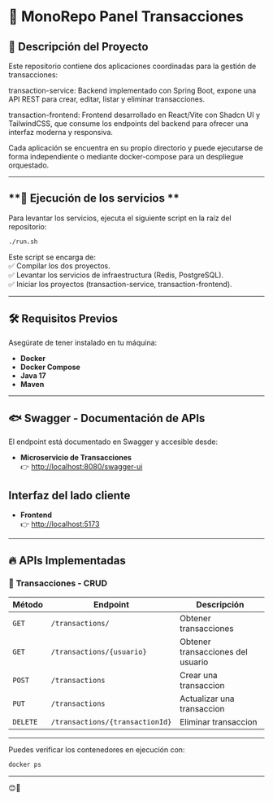 # 🏥 MonoRepo Panel Transacciones

## 📌 Descripción del Proyecto

Este repositorio contiene dos aplicaciones coordinadas para la gestión de transacciones:

transaction-service: Backend implementado con Spring Boot, expone una API REST para crear, editar, listar y eliminar transacciones.

transaction-frontend: Frontend desarrollado en React/Vite con Shadcn UI y TailwindCSS, que consume los endpoints del backend para ofrecer una interfaz moderna y responsiva.

Cada aplicación se encuentra en su propio directorio y puede ejecutarse de forma independiente o mediante docker-compose para un despliegue orquestado. 

---

## **🚀 Ejecución de los servicios **
Para levantar los servicios, ejecuta el siguiente script en la raíz del repositorio:  

```sh
./run.sh
```

Este script se encarga de:  
✅ Compilar los dos proyectos.  
✅ Levantar los servicios de infraestructura (Redis, PostgreSQL).  
✅ Iniciar los proyectos (transaction-service, transaction-frontend).  

---

## 🛠️ **Requisitos Previos**
Asegúrate de tener instalado en tu máquina:
- **Docker** 
- **Docker Compose**  
- **Java 17** 
- **Maven**  

---

## 🐟 **Swagger - Documentación de APIs**
El  endpoint está documentado en Swagger y accesible desde:

- **Microservicio de Transacciones**  
  👉 [http://localhost:8080/swagger-ui](http://localhost:8080/swagger-ui)  

## Interfaz del lado cliente

- **Frontend**  
  👉 [http://localhost:5173](http://localhost:5173)  

---

## 🔥 **APIs Implementadas**

### 🤝 **Transacciones - CRUD**
| Método | Endpoint | Descripción |
|--------|---------|-------------|
| `GET` | `/transactions/` | Obtener transacciones |
| `GET` | `/transactions/{usuario}` | Obtener transacciones del usuario |
| `POST` | `/transactions` | Crear una transaccion |
| `PUT` | `/transactions` | Actualizar una transaccion  |
| `DELETE` | `/transactions/{transactionId}` | Eliminar transaccion |


---

Puedes verificar los contenedores en ejecución con:  
```bash
docker ps
```

---

😊🚀